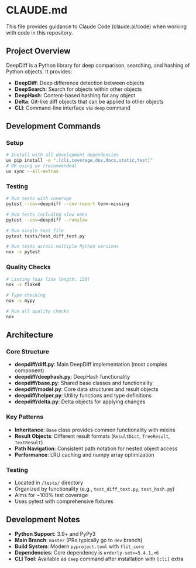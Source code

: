 # CLAUDE.md

This file provides guidance to Claude Code (claude.ai/code) when working with code in this repository.

## Project Overview

DeepDiff is a Python library for deep comparison, searching, and hashing of Python objects. It provides:
- **DeepDiff**: Deep difference detection between objects
- **DeepSearch**: Search for objects within other objects  
- **DeepHash**: Content-based hashing for any object
- **Delta**: Git-like diff objects that can be applied to other objects
- **CLI**: Command-line interface via `deep` command

## Development Commands

### Setup
```bash
# Install with all development dependencies
uv pip install -e ".[cli,coverage,dev,docs,static,test]"
# OR using uv (recommended)
uv sync --all-extras
```

### Testing
```bash
# Run tests with coverage
pytest --cov=deepdiff --cov-report term-missing

# Run tests including slow ones
pytest --cov=deepdiff --runslow

# Run single test file
pytest tests/test_diff_text.py

# Run tests across multiple Python versions
nox -s pytest
```

### Quality Checks
```bash
# Linting (max line length: 120)
nox -s flake8

# Type checking
nox -s mypy

# Run all quality checks
nox
```

## Architecture

### Core Structure
- **deepdiff/diff.py**: Main DeepDiff implementation (most complex component)
- **deepdiff/deephash.py**: DeepHash functionality
- **deepdiff/base.py**: Shared base classes and functionality
- **deepdiff/model.py**: Core data structures and result objects
- **deepdiff/helper.py**: Utility functions and type definitions
- **deepdiff/delta.py**: Delta objects for applying changes

### Key Patterns
- **Inheritance**: `Base` class provides common functionality with mixins
- **Result Objects**: Different result formats (`ResultDict`, `TreeResult`, `TextResult`)
- **Path Navigation**: Consistent path notation for nested object access
- **Performance**: LRU caching and numpy array optimization

### Testing
- Located in `/tests/` directory
- Organized by functionality (e.g., `test_diff_text.py`, `test_hash.py`)
- Aims for ~100% test coverage
- Uses pytest with comprehensive fixtures

## Development Notes

- **Python Support**: 3.9+ and PyPy3
- **Main Branch**: `master` (PRs typically go to `dev` branch)
- **Build System**: Modern `pyproject.toml` with `flit_core`
- **Dependencies**: Core dependency is `orderly-set>=5.4.1,<6`
- **CLI Tool**: Available as `deep` command after installation with `[cli]` extra
